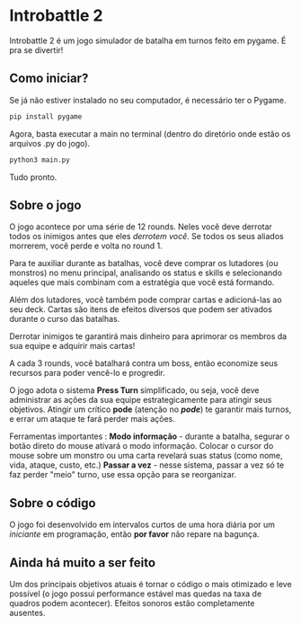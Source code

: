 # Introbattle 2

Introbattle 2 é um jogo simulador de batalha em turnos feito em pygame. É pra se divertir!

## Como iniciar?

Se já não estiver instalado no seu computador, é necessário ter o Pygame.

```bash
pip install pygame
```
Agora, basta executar a main no terminal (dentro do diretório onde estão os arquivos .py do jogo).

```bash
python3 main.py
```

Tudo pronto.
## Sobre o jogo
O jogo acontece por uma série de 12 rounds. Neles você deve derrotar todos os inimigos antes que eles _derrotem você_. Se todos os seus aliados morrerem, você perde e volta no round 1.

Para te auxiliar durante as batalhas, você deve comprar os lutadores (ou monstros) no menu principal, analisando os status e skills e selecionando aqueles que mais combinam com a estratégia que você está formando.

Além dos lutadores, você também pode comprar cartas e adicioná-las ao seu deck. Cartas são itens de efeitos diversos que podem ser ativados durante o curso das batalhas.

Derrotar inimigos te garantirá mais dinheiro para aprimorar os membros da sua equipe e adquirir mais cartas!

A cada 3 rounds, você batalhará contra um boss, então economize seus recursos para poder vencê-lo e progredir.

O jogo adota o sistema **Press Turn** simplificado, ou seja, você deve administrar as ações da sua equipe estrategicamente para atingir seus objetivos. Atingir um crítico **pode** (atenção no **_pode_**) te garantir mais turnos, e errar um ataque te fará perder mais ações.

Ferramentas importantes :
**Modo informação** - durante a batalha, segurar o botão direto do mouse ativará o modo informação. Colocar o cursor do mouse sobre um monstro ou uma carta revelará suas status (como nome, vida, ataque, custo, etc.)
**Passar a vez** - nesse sistema, passar a vez só te faz perder "meio" turno, use essa opção para se reorganizar.

## Sobre o código
O jogo foi desenvolvido em intervalos curtos de uma hora diária por um _iniciante_ em programação, então **por favor** não repare na bagunça.

## Ainda há muito a ser feito

Um dos principais objetivos atuais é tornar o código o mais otimizado e leve possível (o jogo possui performance estável mas quedas na taxa de quadros podem acontecer).
Efeitos sonoros estão completamente ausentes.

